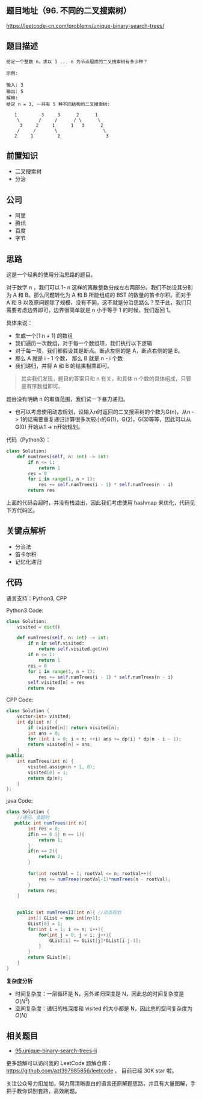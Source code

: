 ## 题目地址（96. 不同的二叉搜索树）

https://leetcode-cn.com/problems/unique-binary-search-trees/

## 题目描述

```
给定一个整数 n，求以 1 ... n 为节点组成的二叉搜索树有多少种？

示例:

输入: 3
输出: 5
解释:
给定 n = 3, 一共有 5 种不同结构的二叉搜索树:

   1         3     3      2      1
    \       /     /      / \      \
     3     2     1      1   3      2
    /     /       \                 \
   2     1         2                 3

```

## 前置知识

- 二叉搜索树
- 分治

## 公司

- 阿里
- 腾讯
- 百度
- 字节

## 思路

这是一个经典的使用分治思路的题目。

对于数字 n ，我们可以 1- n 这样的离散整数分成左右两部分。我们不妨设其分别为 A 和 B。那么问题转化为 A 和 B 所能组成的 BST 的数量的笛卡尔积。而对于 A 和 B 以及原问题除了规模，没有不同，这不就是分治思路么？至于此，我们只需要考虑边界即可，边界很简单就是 n 小于等于 1 的时候，我们返回 1。

具体来说：

- 生成一个[1:n + 1] 的数组
- 我们遍历一次数组，对于每一个数组项，我们执行以下逻辑
- 对于每一项，我们都假设其是断点。断点左侧的是 A，断点右侧的是 B。
- 那么 A 就是 i - 1 个数， 那么 B 就是 n - i 个数
- 我们递归，并将 A 和 B 的结果相乘即可。

> 其实我们发现，题目的答案只和 n 有关，和具体 n 个数的具体组成，只要是有序数组即可。

题目没有明确 n 的取值范围，我们试一下暴力递归。

 - 也可以考虑使用动态规划，设输入n时返回的二叉搜索树的个数为G(n)，从n -> 1的话需要重复递归计算很多次较小的G(1)，G(2)，G(3)等等，因此可以从G(0) 开始从1 -> n开始规划。

代码（Python3）：

```python
class Solution:
    def numTrees(self, n: int) -> int:
        if n <= 1:
            return 1
        res = 0
        for i in range(1, n + 1):
            res += self.numTrees(i - 1) * self.numTrees(n - i)
        return res
```

上面的代码会超时，并没有栈溢出，因此我们考虑使用 hashmap 来优化，代码见下方代码区。

## 关键点解析

- 分治法
- 笛卡尔积
- 记忆化递归

## 代码

语言支持：Python3, CPP

Python3 Code:

```Python
class Solution:
    visited = dict()

    def numTrees(self, n: int) -> int:
        if n in self.visited:
            return self.visited.get(n)
        if n <= 1:
            return 1
        res = 0
        for i in range(1, n + 1):
            res += self.numTrees(i - 1) * self.numTrees(n - i)
        self.visited[n] = res
        return res
```

CPP Code:

```cpp
class Solution {
    vector<int> visited;
    int dp(int n) {
        if (visited[n]) return visited[n];
        int ans = 0;
        for (int i = 0; i < n; ++i) ans += dp(i) * dp(n - i - 1);
        return visited[n] = ans;
    }
public:
    int numTrees(int n) {
        visited.assign(n + 1, 0);
        visited[0] = 1;
        return dp(n);
    }
};
```
java Code:

```java
class Solution {
    //递归，会超时
   public int numTrees(int n){
        int res = 0;
        if(n == 0 || n == 1){
            return 1; 
        }
        if(n == 2){
            return 2;
        }
        
        for(int rootVal = 1; rootVal <= n; rootVal++){
            res += numTrees(rootVal-1)*numTrees(n - rootVal);
        }
        return res;
    }
    

    public int numTreesII(int n){ //动态规划
        int[] GList = new int[n+1];
        GList[0] = 1;
        for(int i = 1; i <= n; i++){
            for(int j = 0; j < i; j++){
                GList[i] += GList[j]*GList[i-j-1];
            }
        }
        return GList[n];
    }
}
```

**复杂度分析**

- 时间复杂度：一层循环是 N，另外递归深度是 N，因此总的时间复杂度是 $O(N^2)$
- 空间复杂度：递归的栈深度和 visited 的大小都是 N，因此总的空间复杂度为 $O(N)$

## 相关题目

- [95.unique-binary-search-trees-ii](https://github.com/azl397985856/leetcode/blob/master/problems/95.unique-binary-search-trees-ii.md)

更多题解可以访问我的 LeetCode 题解仓库：https://github.com/azl397985856/leetcode 。 目前已经 30K star 啦。

关注公众号力扣加加，努力用清晰直白的语言还原解题思路，并且有大量图解，手把手教你识别套路，高效刷题。
